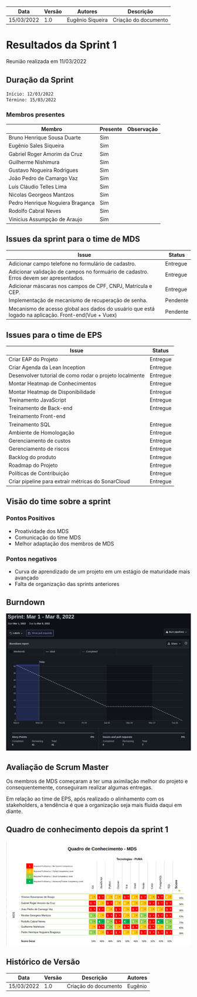 | Data | Versão | Autores | Descrição |
|--|--|--|--|
| 15/03/2022 | 1.0 | Eugênio Siqueira | Criação do documento |

# Resultados da Sprint 1
Reunião realizada em 11/03/2022

## Duração da Sprint
    Início: 12/03/2022
    Término: 15/03/2022

### Membros presentes
| Membro | Presente | Observação |
| ------ | -------- | ---------- |
| Bruno Henrique Sousa Duarte      | Sim |  |
| Eugênio Sales Siqueira           | Sim |  |
| Gabriel Roger Amorim da Cruz     | Sim |  |
| Guilherme Nishimura              | Sim |  |
| Gustavo Nogueira Rodrigues       | Sim |  |
| João Pedro de Camargo Vaz        | Sim |  |
| Luís Cláudio Telles Lima         | Sim |  |
| Nicolas Georgeos Mantzos         | Sim |  |
| Pedro Henrique Noguiera Bragança | Sim |  |
| Rodolfo Cabral Neves             | Sim |  |
| Vinicius Assumpção de Araujo     | Sim |  |

## Issues da sprint para o time de MDS

| Issue | Status |
| -- | -- |
| Adicionar campo telefone no formulário de cadastro.  | Entregue |
| Adicionar validação de campos no formuário de cadastro. Erros devem ser apresentados. | Entregue |
| Adicionar máscaras nos campos de CPF, CNPJ, Matrícula e CEP. | Entregue |
| Implementação de mecanismo de recuperação de senha. | Pendente |
| Mecanismo de acesso global aos dados do usuário que está logado na aplicação. Front-end(Vue + Vuex)  | Pendente |

## Issues para o time de EPS

| Issue | Status |
|--|--|
| Criar EAP do Projeto  | Entregue |
| Criar Agenda da Lean Inception | Entregue |
| Desenvolver tutorial de como rodar o projeto localmente | Entregue |
| Montar Heatmap de Conhecimentos | Entregue |
| Montar Heatmap de Disponibilidade | Entregue |
| Treinamento JavaScript | Entregue |
| Treinamento de Back-end | Entregue |
| Treinamento Front-end |  |
| Treinamento SQL | Entregue |
| Ambiente de Homologação | Entregue |
| Gerenciamento de custos | Entregue |
| Gerenciamento de riscos | Entregue |
| Backlog do produto | Entregue |
| Roadmap do Projeto | Entregue |
| Políticas de Contribuição | Entregue |
| Criar pipeline para extrair métricas do SonarCloud | Entregue
## Visão do time sobre a sprint
### Pontos Positivos
* Proatividade dos MDS
* Comunicação do time MDS
* Melhor adaptação dos membros de MDS

### Pontos negativos
* Curva de aprendizado de um projeto em um estágio de maturidade mais avançado
* Falta de organização das sprints anteriores

## Burndown
![](../assets/burndown/burndown-sprint-1.png)

## Avaliação de Scrum Master

Os membros de MDS começaram a ter uma aximilação melhor do projeto e consequentemente, conseguiram realizar algumas entregas.

Em relação ao time de EPS, após realizado o alinhamento com os stakeholders, a tendência é que a organização seja mais fluida daqui em diante.

## Quadro de conhecimento depois da sprint 1

![](../assets/conhecimento/sprint1.png)


## Histórico de Versão

| Data       | Versão | Descrição            | Autores          |
| ---------- | ------ | -------------------- | ---------------- |
| 15/03/2022 | 1.0    | Criação do documento | Eugênio|